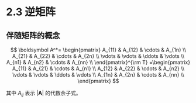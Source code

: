# 2.3 逆矩阵

## 伴随矩阵的概念

$$
\boldsymbol A^*=
\begin{pmatrix}
  A_{11} & A_{12} & \cdots & A_{1n} \\
  A_{21} & A_{22} & \cdots & A_{2n} \\
  \vdots & \vdots & \ddots & \vdots \\
  A_{n1} & A_{n2} & \cdots & A_{nn} \\
\end{pmatrix}^{\rm T}
=\begin{pmatrix}
  A_{11} & A_{21} & \cdots & A_{n1} \\
  A_{12} & A_{22} & \cdots & A_{n2} \\
  \vdots & \vdots & \ddots & \vdots \\
  A_{1n} & A_{2n} & \cdots & A_{nn} \\
\end{pmatrix}
$$

其中 $A_{ij}$ 表示 $|\boldsymbol A|$ 的代数余子式。